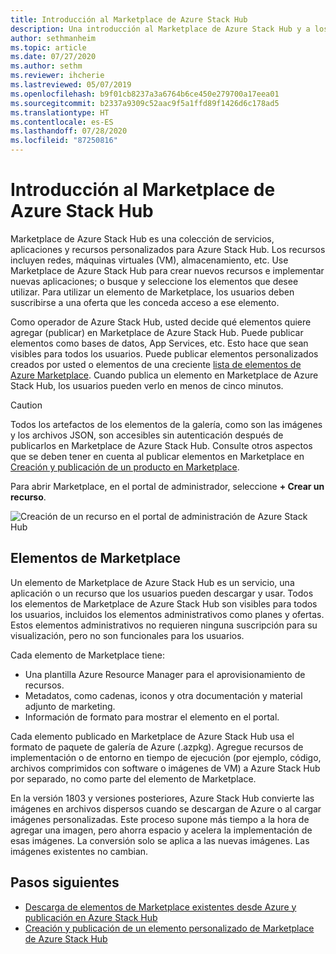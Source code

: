 ```yaml
---
title: Introducción al Marketplace de Azure Stack Hub
description: Una introducción al Marketplace de Azure Stack Hub y a los elementos de Marketplace.
author: sethmanheim
ms.topic: article
ms.date: 07/27/2020
ms.author: sethm
ms.reviewer: ihcherie
ms.lastreviewed: 05/07/2019
ms.openlocfilehash: b9f01cb8237a3a6764b6ce450e279700a17eea01
ms.sourcegitcommit: b2337a9309c52aac9f5a1ffd89f1426d6c178ad5
ms.translationtype: HT
ms.contentlocale: es-ES
ms.lasthandoff: 07/28/2020
ms.locfileid: "87250816"
---
```

# <a name="azure-stack-hub-marketplace-overview"></a>Introducción al Marketplace de Azure Stack Hub

Marketplace de Azure Stack Hub es una colección de servicios, aplicaciones y recursos personalizados para Azure Stack Hub. Los recursos incluyen redes, máquinas virtuales (VM), almacenamiento, etc. Use Marketplace de Azure Stack Hub para crear nuevos recursos e implementar nuevas aplicaciones; o busque y seleccione los elementos que desee utilizar. Para utilizar un elemento de Marketplace, los usuarios deben suscribirse a una oferta que les conceda acceso a ese elemento.

Como operador de Azure Stack Hub, usted decide qué elementos quiere agregar (publicar) en Marketplace de Azure Stack Hub. Puede publicar elementos como bases de datos, App Services, etc. Esto hace que sean visibles para todos los usuarios. Puede publicar elementos personalizados creados por usted o elementos de una creciente [lista de elementos de Azure Marketplace](azure-stack-marketplace-azure-items.md). Cuando publica un elemento en Marketplace de Azure Stack Hub, los usuarios pueden verlo en menos de cinco minutos.

> [!CAUTION]  
> Todos los artefactos de los elementos de la galería, como son las imágenes y los archivos JSON, son accesibles sin autenticación después de publicarlos en Marketplace de Azure Stack Hub. Consulte otros aspectos que se deben tener en cuenta al publicar elementos en Marketplace en [Creación y publicación de un producto en Marketplace](azure-stack-create-and-publish-marketplace-item.md).

Para abrir Marketplace, en el portal de administrador, seleccione **+ Crear un recurso**.

![Creación de un recurso en el portal de administración de Azure Stack Hub](media/azure-stack-marketplace/marketplace1.png)

## <a name="marketplace-items"></a>Elementos de Marketplace

Un elemento de Marketplace de Azure Stack Hub es un servicio, una aplicación o un recurso que los usuarios pueden descargar y usar. Todos los elementos de Marketplace de Azure Stack Hub son visibles para todos los usuarios, incluidos los elementos administrativos como planes y ofertas. Estos elementos administrativos no requieren ninguna suscripción para su visualización, pero no son funcionales para los usuarios.

Cada elemento de Marketplace tiene:

* Una plantilla Azure Resource Manager para el aprovisionamiento de recursos.
* Metadatos, como cadenas, iconos y otra documentación y material adjunto de marketing.
* Información de formato para mostrar el elemento en el portal.

Cada elemento publicado en Marketplace de Azure Stack Hub usa el formato de paquete de galería de Azure (.azpkg). Agregue recursos de implementación o de entorno en tiempo de ejecución (por ejemplo, código, archivos comprimidos con software o imágenes de VM) a Azure Stack Hub por separado, no como parte del elemento de Marketplace.

En la versión 1803 y versiones posteriores, Azure Stack Hub convierte las imágenes en archivos dispersos cuando se descargan de Azure o al cargar imágenes personalizadas. Este proceso supone más tiempo a la hora de agregar una imagen, pero ahorra espacio y acelera la implementación de esas imágenes. La conversión solo se aplica a las nuevas imágenes. Las imágenes existentes no cambian.

## <a name="next-steps"></a>Pasos siguientes

* [Descarga de elementos de Marketplace existentes desde Azure y publicación en Azure Stack Hub](azure-stack-download-azure-marketplace-item.md)  
* [Creación y publicación de un elemento personalizado de Marketplace de Azure Stack Hub](azure-stack-create-and-publish-marketplace-item.md)
